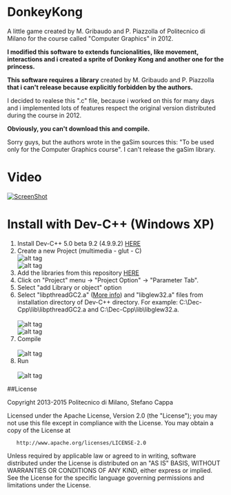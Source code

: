 # DonkeyKong
 
A little game created by M. Gribaudo and P. Piazzolla of Politecnico di Milano for the course called "Computer Graphics" in 2012.

**I modified this software to extends funcionalities, like movement, interactions and i created a sprite of Donkey Kong and another one for the princess.**

**This software requires a library** created by M. Gribaudo and P. Piazzolla **that i can't release because explicitly forbidden by the authors.**

I decided to realese this ".c" file, because i worked on this for many days and i implemented lots of features respect the original version distributed during the course in 2012.

**Obviously, you can't download this and compile.**

Sorry guys, but the authors wrote in the gaSim sources this: "To be used only for the Computer Graphics course". I can't release the gaSim library.

# Video

[![ScreenShot](http://www.stefanocappa.it/publicfiles/Github_repositories_images/DonkeyKong/7-youtube.png)](https://www.youtube.com/watch?v=3NGgnF8ltNo)

# Install with Dev-C++ (Windows XP)

1. Install Dev-C++ 5.0 beta 9.2 (4.9.9.2) [HERE](http://sourceforge.net/projects/dev-cpp/files/Binaries/Dev-C%2B%2B%204.9.9.2/devcpp-4.9.9.2_setup.exe/download?use_mirror=switch)
2. Create a new Project (multimedia - glut - C)<br>
![alt tag](http://www.stefanocappa.it/publicfiles/Github_repositories_images/DonkeyKong/1-devcpp-new-project.png)<br>
![alt tag](http://www.stefanocappa.it/publicfiles/Github_repositories_images/DonkeyKong/5-devcpp.png)<br>
2. Add the libraries from this repository [HERE](https://github.com/Ks89/DonkeyKong/tree/master/libraries)
3. Click on "Project" menu -> "Project Option" -> "Parameter Tab".
4. Select "add Library or object" option
5. Select "libpthreadGC2.a" ([More info](http://stackoverflow.com/questions/2119779/how-to-use-pthread-library-in-devc
)) and "libglew32.a" files from installation directory of Dev-C++ directory. For example: C:\Dec-Cpp\lib\libpthreadGC2.a and C:\Dec-Cpp\lib\libglew32.a.<br><br>
![alt tag](http://www.stefanocappa.it/publicfiles/Github_repositories_images/DonkeyKong/2-add-linker.png)<br>
![alt tag](http://www.stefanocappa.it/publicfiles/Github_repositories_images/DonkeyKong/3-scelta-libreria.png)<br>
6. Compile <br><br>
![alt tag](http://www.stefanocappa.it/publicfiles/Github_repositories_images/DonkeyKong/4-compilato.png)<br>
7. Run <br><br>
![alt tag](http://www.stefanocappa.it/publicfiles/Github_repositories_images/DonkeyKong/6-in-esecuzione.png)


##License

   Copyright 2013-2015 Politecnico di Milano, Stefano Cappa

   Licensed under the Apache License, Version 2.0 (the "License");
   you may not use this file except in compliance with the License.
   You may obtain a copy of the License at

       http://www.apache.org/licenses/LICENSE-2.0

   Unless required by applicable law or agreed to in writing, software
   distributed under the License is distributed on an "AS IS" BASIS,
   WITHOUT WARRANTIES OR CONDITIONS OF ANY KIND, either express or implied.
   See the License for the specific language governing permissions and
   limitations under the License.
